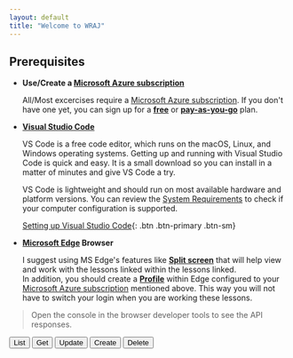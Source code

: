 ```yaml
---
layout: default
title: "Welcome to WRAJ"
---
```


## Prerequisites

- **Use/Create a [Microsoft Azure subscription]**

  All/Most excercises require a [Microsoft Azure subscription]. If you don't have one yet, you can sign up for a **[free](https://azure.microsoft.com/en-us/pricing/free-services/)** or **[pay-as-you-go](https://go.microsoft.com/fwlink/?linkid=2332614&clcid=0x409)** plan.

- **[Visual Studio Code]**

  VS Code is a free code editor, which runs on the macOS, Linux, and Windows operating systems. Getting up and running with Visual Studio Code is quick and easy. It is a small download so you can install in a matter of minutes and give VS Code a try.

  VS Code is lightweight and should run on most available hardware and platform versions. You can review the [System Requirements](https://code.visualstudio.com/docs/supporting/requirements) to check if your computer configuration is supported.

  [Setting up Visual Studio Code](https://code.visualstudio.com/docs/setup/setup-overview){: .btn .btn-primary .btn-sm}

- **[Microsoft Edge] Browser**

  I suggest using MS Edge's features like **[Split screen]** that will help view and work with the lessons linked within the lessons linked.  
  In addition, you should create a **[Profile]** within Edge configured to your [Microsoft Azure subscription] mentioned above. This way you will not have to switch your login when you are working these lessons.

<blockquote>
    Open the console in the browser developer tools to see the API responses.
</blockquote>
<div>
    <button class="btn btn-sm btn-primary" id="list" onclick="listUsers()">List</button>
    <button class="btn btn-sm btn-warning" id="get" onclick="getUser(1)">Get</button>
    <button class="btn btn-sm btn-secondary" id="update" onclick="updateUser()">Update</button>
    <button class="btn btn-sm btn-danger" id="create" onclick="createUser()">Create</button>
    <button class="btn btn-sm btn-dark" id="delete" onclick="delUser()">Delete</button>
</div>

[Microsoft Azure subscription]: https://azure.microsoft.com/en-us/pricing/purchase-options/azure-account
[Microsoft Edge]: https://www.microsoft.com/en-us/edge
[Split screen]: https://www.microsoft.com/en-us/edge/features/split-screen?form=MA13FJ
[Profile]: https://www.microsoft.com/en-us/edge/features/profiles?form=MA13FJ
[Visual Studio Code]: https://code.visualstudio.com

<script src="{{ "/assets/js/dataUsers.js" | relative_url }}"></script>
